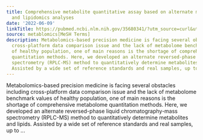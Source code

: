 ```yaml
---
title: Comprehensive metabolite quantitative assay based on alternate metabolomics
  and lipidomics analyses
date: '2022-06-09'
linkTitle: https://pubmed.ncbi.nlm.nih.gov/35680341/?utm_source=curl&utm_medium=rss&utm_campaign=pubmed-2&utm_content=1Zkrxt7ktlCbHBXEV3v65xxSnkSWNsJ1A6Fq3gBniKhGfIUslK&fc=20210907212339&ff=20220614212038&v=2.17.6
source: metablomics[MeSH Terms]
description: Metabolomics-based precision medicine is facing several obstacles including
  cross-platform data comparison issue and the lack of metabolome benchmark values
  of healthy population, one of main reasons is the shortage of comprehensive metabolome
  quantitation methods. Here, we developed an alternate reversed-phase liquid chromatography-mass
  spectrometry (RPLC-MS) method to quantitatively determine metabolites and lipids.
  Assisted by a wide set of reference standards and real samples, up to ...
---
```

Metabolomics-based precision medicine is facing several obstacles including cross-platform data comparison issue and the lack of metabolome benchmark values of healthy population, one of main reasons is the shortage of comprehensive metabolome quantitation methods. Here, we developed an alternate reversed-phase liquid chromatography-mass spectrometry (RPLC-MS) method to quantitatively determine metabolites and lipids. Assisted by a wide set of reference standards and real samples, up to ...
